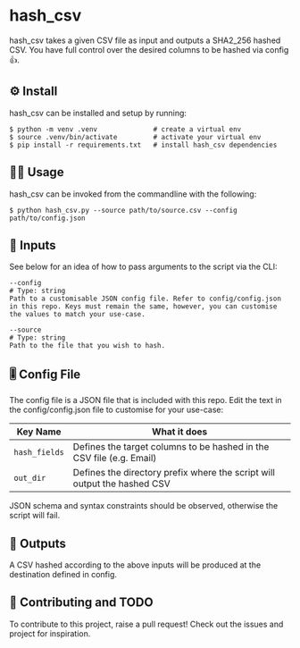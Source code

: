 # hash_csv
hash_csv takes a given CSV file as input and outputs a SHA2_256 hashed CSV. You have full control over the desired columns to be hashed via config 👍.

## ⚙️ Install

hash_csv can be installed and setup by running:
```
$ python -m venv .venv              # create a virtual env
$ source .venv/bin/activate         # activate your virtual env
$ pip install -r requirements.txt   # install hash_csv dependencies
```

## 👩‍💻 Usage

hash_csv can be invoked from the commandline with the following:
```
$ python hash_csv.py --source path/to/source.csv --config path/to/config.json
```

## 🔣 Inputs
See below for an idea of how to pass arguments to the script via the CLI:

```
--config
# Type: string
Path to a customisable JSON config file. Refer to config/config.json in this repo. Keys must remain the same, however, you can customise the values to match your use-case.

--source
# Type: string
Path to the file that you wish to hash.
```

## 🎚️ Config File
The config file is a JSON file that is included with this repo. Edit the text in the config/config.json file to customise for your use-case:

| Key Name    | What it does |
| ----------  | ------------ |
| `hash_fields` | Defines the target columns to be hashed in the CSV file (e.g. Email)     |
| `out_dir`     | Defines the directory prefix where the script will output the hashed CSV |

JSON schema and syntax constraints should be observed, otherwise the script will fail.

## 🔢 Outputs
A CSV hashed according to the above inputs will be produced at the destination defined in config.

## 🚧 Contributing and TODO
To contribute to this project, raise a pull request! Check out the issues and project for inspiration.
